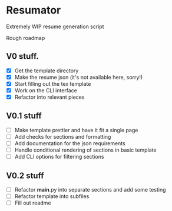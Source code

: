 # Resumator

Extremely WIP resume generation script

Rough roadmap
## V0 stuff.
- [x] Get the template directory
- [x] Make the resume json (it's not available here, sorry!)
- [x] Start filling out the tex template
- [x] Work on the CLI interface
- [x] Refactor into relevant pieces

## V0.1 stuff
- [ ] Make template prettier and have it fit a single page
- [ ] Add checks for sections and formatting
- [ ] Add documentation for the json requirements
- [ ] Handle conditional rendering of sections in basic template
- [ ] Add CLI options for filtering sections

## V0.2 stuff
- [ ] Refactor __main__.py into separate sections and add some testing
- [ ] Refactor template into subfiles
- [ ] Fill out readme
